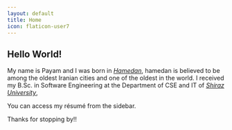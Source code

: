 ```yaml
---
layout: default
title: Home
icon: flaticon-user7
---
```


## Hello World!

My name is Payam
and I was born in [*Hamedan*](https://en.wikipedia.org/wiki/hamedan),
hamedan is believed to be among the oldest Iranian cities and one of the oldest in the world.
I received my B.Sc. in Software Engineering at the Department of CSE and IT of [*Shiraz University*](http://en.wikipedia.org/wiki/Shiraz_University),


You can access my résumé from the sidebar.

Thanks for stopping by!!
